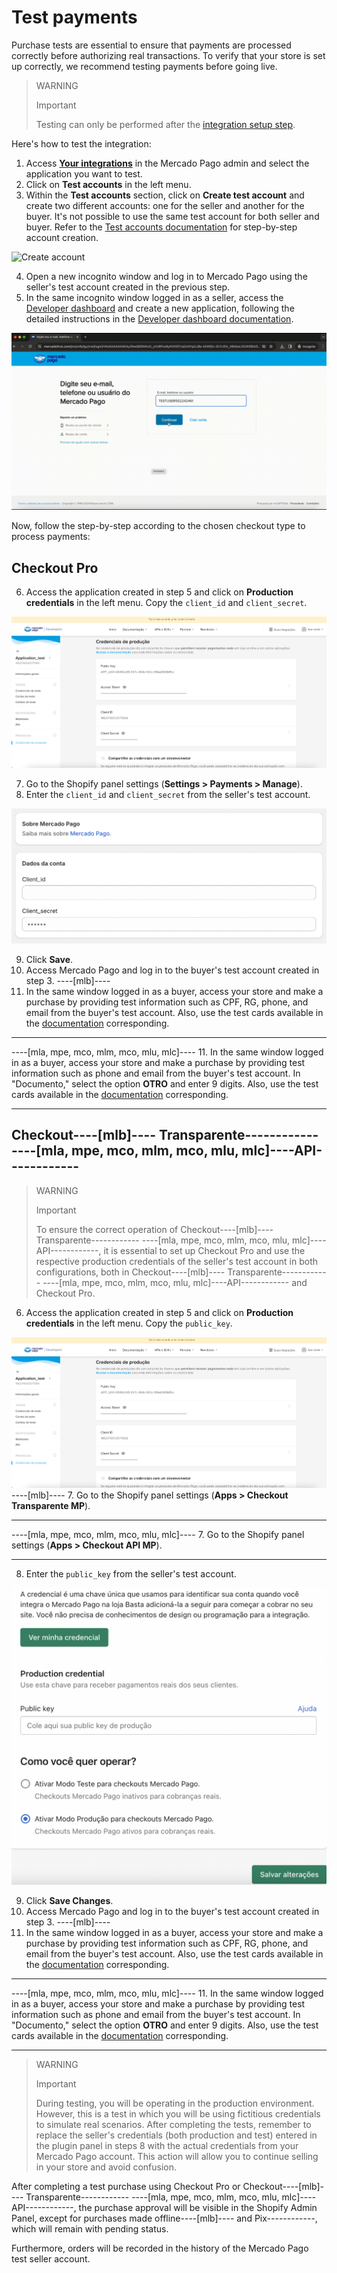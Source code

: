 # Test payments

Purchase tests are essential to ensure that payments are processed correctly before authorizing real transactions. To verify that your store is set up correctly, we recommend testing payments before going live.

> WARNING
>
> Important
>
> Testing can only be performed after the [integration setup step](/developers/en/docs/shopify/integration-configuration/checkout-pro).

Here's how to test the integration:

1. Access **[Your integrations](https://www.mercadopago[FAKER][URL][DOMAIN]/developers/panel/app)** in the Mercado Pago admin and select the application you want to test.
2. Click on **Test accounts** in the left menu.
3. Within the **Test accounts** section, click on **Create test account** and create two different accounts: one for the seller and another for the buyer. It's not possible to use the same test account for both seller and buyer. Refer to the [Test accounts documentation](/developers/en/docs/shopify/additional-content/your-integrations/test/accounts) for step-by-step account creation.

![Create account](/images/shopify/test-create-account.gif)

4. Open a new incognito window and log in to Mercado Pago using the seller's test account created in the previous step.
5. In the same incognito window logged in as a seller, access the [Developer dashboard](https://www.mercadopago[FAKER][URL][DOMAIN]/developers/panel/app) and create a new application, following the detailed instructions in the [Developer dashboard documentation](/developers/en/docs/shopify/additional-content/your-integrations/dashboard).

![Login](/images/shopify/test-login.gif)

Now, follow the step-by-step according to the chosen checkout type to process payments:

## Checkout Pro

6. Access the application created in step 5 and click on **Production credentials** in the left menu. Copy the `client_id` and `client_secret`.

![Production Credentials](/images/shopify/test-prod-credentials.png)

7. Go to the Shopify panel settings (**Settings > Payments > Manage**).
8. Enter the `client_id` and `client_secret` from the seller's test account.

![Panel](/images/shopify/test-pro-shopify.png)

9. Click **Save**.
10. Access Mercado Pago and log in to the buyer's test account created in step 3.
----[mlb]----
11. In the same window logged in as a buyer, access your store and make a purchase by providing test information such as CPF, RG, phone, and email from the buyer's test account. Also, use the test cards available in the [documentation](/developers/en/docs/shopify/additional-content/your-integrations/test/cards) corresponding.

------------
----[mla, mpe, mco, mlm, mco, mlu, mlc]----
11. In the same window logged in as a buyer, access your store and make a purchase by providing test information such as phone and email from the buyer's test account. In "Documento," select the option **OTRO** and enter 9 digits. Also, use the test cards available in the [documentation](/developers/en/docs/shopify/additional-content/your-integrations/test/cards) corresponding.

------------

## Checkout----[mlb]---- Transparente------------ ----[mla, mpe, mco, mlm, mco, mlu, mlc]----API------------

> WARNING
>
> Important
>
> To ensure the correct operation of Checkout----[mlb]---- Transparente------------ ----[mla, mpe, mco, mlm, mco, mlu, mlc]----API------------, it is essential to set up Checkout Pro and use the respective production credentials of the seller's test account in both configurations, both in Checkout----[mlb]---- Transparente------------ ----[mla, mpe, mco, mlm, mco, mlu, mlc]----API------------ and Checkout Pro.

6. Access the application created in step 5 and click on **Production credentials** in the left menu. Copy the `public_key`.

![Production credentials](/images/shopify/test-prod-credentials.png)
----[mlb]----
7. Go to the Shopify panel settings (**Apps > Checkout Transparente MP**).

------------
----[mla, mpe, mco, mlm, mco, mlu, mlc]----
7. Go to the Shopify panel settings (**Apps > Checkout API MP**).

------------
8. Enter the `public_key` from the seller's test account.

![Panel](/images/shopify/test-api-shopify.png)

9. Click **Save Changes**.
10. Access Mercado Pago and log in to the buyer's test account created in step 3.
----[mlb]----
11. In the same window logged in as a buyer, access your store and make a purchase by providing test information such as CPF, RG, phone, and email from the buyer's test account. Also, use the test cards available in the [documentation](/developers/en/docs/shopify/additional-content/your-integrations/test/cards) corresponding.

------------
----[mla, mpe, mco, mlm, mco, mlu, mlc]----
11. In the same window logged in as a buyer, access your store and make a purchase by providing test information such as phone and email from the buyer's test account. In "Documento," select the option **OTRO** and enter 9 digits. Also, use the test cards available in the [documentation](/developers/en/docs/shopify/additional-content/your-integrations/test/cards) corresponding.

------------

> WARNING
> 
> Important
>
> During testing, you will be operating in the production environment. However, this is a test in which you will be using fictitious credentials to simulate real scenarios. After completing the tests, remember to replace the seller's credentials (both production and test) entered in the plugin panel in steps 8 with the actual credentials from your Mercado Pago account. This action will allow you to continue selling in your store and avoid confusion.

After completing a test purchase using Checkout Pro or Checkout----[mlb]---- Transparente------------ ----[mla, mpe, mco, mlm, mco, mlu, mlc]----API------------, the purchase approval will be visible in the Shopify Admin Panel, except for purchases made offline----[mlb]---- and Pix------------, which will remain with pending status.

Furthermore, orders will be recorded in the history of the Mercado Pago test seller account.